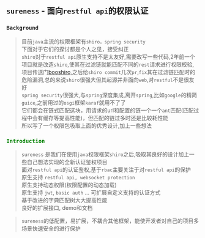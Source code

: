 
## `sureness` - 面向`restful api`的权限认证  


### `Background`  

> 目前`java`主流的权限框架有`shiro，spring security`  
> 下面对于它们的探讨都是个人之见，接受纠正  
> `shiro`对于`restful api`原生支持不是太友好,需要改写一些代码,2年前一个项目就是改造`shiro`,使其在过滤链就能匹配不同的`rest`请求进行权限校验,项目传送门[booshiro](https://gitee.com/tomsun28/bootshiro),之后给`shiro commit`几次`pr`,`fix`其在过滤链匹配时的危险漏洞,总的来说`shiro`很强大但其起源并非面向`web`,对`restful`不是很友好    
> `spring security`很强大,与`spring`深度集成,离开`spring`,比如`google`的精简`guice`,之前用过的`osgi`框架`karaf`就用不了了  
> 它们都会在链式匹配这块，用请求的url和配置的链一个一个`ant`匹配(匹配过程中会有缓存等提高性能)，但匹配的链过多时还是比较耗性能  
> 所以写了一个权限包吸取上面的优秀设计,加上一些想法    

### <font color="green">`Introduction`</font>

> `sureness` 是我们在使用`java`权限框架`shiro`之后,吸取其良好的设计加上一些自己想法实现的全新认证鉴权项目  
>  面对`restful api`的认证鉴权,基于`rbac`主要关注于对`restful api`的保护  
>  原生支持 `restful api, websocket protection`  
>  原生支持动态权限(权限配置的动态加载)  
>  原生支持 `jwt`, `basic auth` ... 可扩展自定义支持的认证方式  
>  基于改进的字典匹配树大大提高性能  
>  良好的扩展接口, demo和文档    

>`sureness`的低配置，易扩展，不耦合其他框架，能使开发者对自己的项目多场景快速安全的进行保护  
